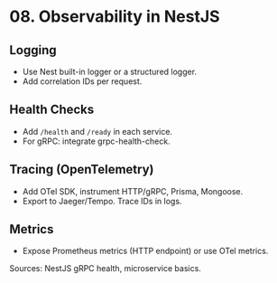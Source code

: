 # 08. Observability in NestJS

## Logging
- Use Nest built-in logger or a structured logger.
- Add correlation IDs per request.

## Health Checks
- Add `/health` and `/ready` in each service.
- For gRPC: integrate grpc-health-check.

## Tracing (OpenTelemetry)
- Add OTel SDK, instrument HTTP/gRPC, Prisma, Mongoose.
- Export to Jaeger/Tempo. Trace IDs in logs.

## Metrics
- Expose Prometheus metrics (HTTP endpoint) or use OTel metrics.

Sources: NestJS gRPC health, microservice basics.
